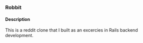 ### Robbit

#### Description

This is a reddit clone that I built as an excercies in Rails backend development.  

